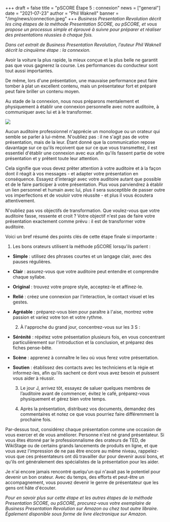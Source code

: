 +++
draft = false
title = "pSCORE Étape 5 : connexion"
news = ["general"]
date = "2021-07-23"
author = "Phil Waknell"
banner = "/img/news/connection.jpeg"
+++
*Business Presentation Revolution décrit les cinq étapes de la méthode Presentation SCORE, ou pSCORE, et vous propose un processus simple et éprouvé à suivre pour préparer et réaliser des présentations réussies à chaque fois.*

*Dans cet extrait de Business Presentation Revolution, l’auteur Phil Waknell décrit la cinquième étape : la connexion.*

Avoir la voiture la plus rapide, la mieux conçue et la plus belle ne garantit pas que vous gagnerez la course. Les performances du conducteur sont tout aussi importantes.

De même, lors d'une présentation, une mauvaise performance peut faire tomber à plat un excellent contenu, mais un présentateur fort et préparé peut faire briller un contenu moyen.

Au stade de la connexion, nous nous préparons mentalement et physiquement à établir une connexion personnelle avec notre auditoire, à communiquer avec lui et à le transformer.

![](/img/news/connection.jpeg)

Aucun auditoire professionnel n'apprécie un monologue ou un orateur qui semble se parler à lui-même. N'oubliez pas : il ne s'agit pas de votre présentation, mais de la leur. Étant donné que la communication repose davantage sur ce qu'ils reçoivent que sur ce que vous transmettez, il est essentiel d'établir une connexion avec eux afin qu'ils fassent partie de votre présentation et y prêtent toute leur attention.

Cela signifie que vous devez prêter attention à votre auditoire et à la façon dont il réagit à vos messages - et adapter votre présentation en conséquence. Essayez d'interagir avec votre auditoire autant que possible et de le faire participer à votre présentation. Plus vous parviendrez à établir un lien personnel et humain avec lui, plus il sera susceptible de passer outre vos imperfections et de vouloir votre réussite - et plus il vous écoutera attentivement.

N'oubliez pas vos objectifs de transformation. Que voulez-vous que votre auditoire fasse, ressente et croit ? Votre objectif n'est pas de faire votre présentation exactement comme prévu : il est de transformer votre auditoire.

Voici un bref résumé des points clés de cette étape finale si importante :

  1. Les bons orateurs utilisent la méthode pSCORE lorsqu'ils parlent :

* **Simple** : utilisez des phrases courtes et un langage clair, avec des pauses régulières.
* **Clair** : assurez-vous que votre auditoire peut entendre et comprendre chaque syllabe.
* **Original** : trouvez votre propre style, acceptez-le et affinez-le.
* **Relié** : créez une connexion par l'interaction, le contact visuel et les gestes.
* **Agréable** : préparez-vous bien pour paraître à l'aise, montrez votre passion et variez votre ton et votre rythme.

  2. À l'approche du grand jour, concentrez-vous sur les 3 S :

* **Sérénité** : répétez votre présentation plusieurs fois, en vous concentrant particulièrement sur l'introduction et la conclusion, et préparez des fiches pense-bête.
* **Scène** : apprenez à connaître le lieu où vous ferez votre présentation.
* **Soutien** : établissez des contacts avec les techniciens et la régie et informez-les, afin qu'ils sachent ce dont vous avez besoin et puissent vous aider à réussir.

  3. Le jour J, arrivez tôt, essayez de saluer quelques membres de l’auditoire avant de commencer, évitez le café, préparez-vous physiquement et gérez bien votre temps.

  4. Après la présentation, distribuez vos documents, demandez des commentaires et notez ce que vous pourriez faire différemment la prochaine fois.

Par-dessus tout, considérez chaque présentation comme une occasion de vous exercer et de vous améliorer. Personne n'est né grand présentateur. Si vous êtes étonné par le professionnalisme des orateurs de TED, de WikiStage ou de certains grands lancements de produits en ligne, et que vous avez l'impression de ne pas être encore au même niveau, rappelez-vous que ces présentateurs ont dû travailler dur pour devenir aussi bons, et qu'ils ont généralement des spécialistes de la présentation pour les aider.

Je n'ai encore jamais rencontré quelqu'un qui n'avait pas le potentiel pour devenir un bon orateur. Avec du temps, des efforts et peut-être un accompagnement, vous pouvez devenir le genre de présentateur que les gens ont hâte d'écouter.  

*Pour en savoir plus sur cette étape et les autres étapes de la méthode Presentation SCORE, ou pSCORE, procurez-vous votre exemplaire de Business Presentation Revolution sur Amazon ou chez tout autre libraire. Également disponible sous forme de livre électronique sur Amazon.*